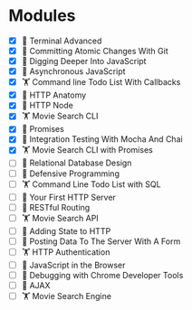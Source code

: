 # Modules

- [x] 🤸 Terminal Advanced
- [x] 🤸 Committing Atomic Changes With Git
- [x] 🤸 Digging Deeper Into JavaScript
- [x] 🤸 Asynchronous JavaScript
- [x] 🏋 Command line Todo List With Callbacks
- [x] 🤸 HTTP Anatomy
- [x] 🤸 HTTP Node
- [x] 🏋 Movie Search CLI
- [x] 🤸 Promises
- [x] 🤸 Integration Testing With Mocha And Chai
- [x] 🏋 Movie Search CLI with Promises
- [ ] 🤸 Relational Database Design
- [ ] 🤸 Defensive Programming
- [ ] 🏋 Command Line Todo List with SQL
- [ ] 🤸 Your First HTTP Server
- [ ] 🤸 RESTful Routing
- [ ] 🏋 Movie Search API
- [ ] 🤸 Adding State to HTTP
- [ ] 🤸 Posting Data To The Server With A Form
- [ ] 🏋 HTTP Authentication
- [ ] 🤸 JavaScript in the Browser
- [ ] 🤸 Debugging with Chrome Developer Tools
- [ ] 🤸 AJAX
- [ ] 🏋 Movie Search Engine